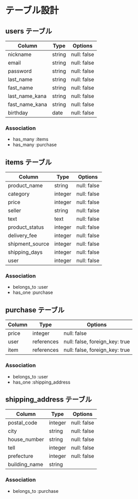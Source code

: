 <!-- # README -->
<!-- 
This README would normally document whatever steps are necessary to get the
application up and running.

Things you may want to cover:

* Ruby version

* System dependencies

* Configuration

* Database creation

* Database initialization

* How to run the test suite

* Services (job queues, cache servers, search engines, etc.)

* Deployment instructions

* ...
 -->


# テーブル設計

## users テーブル

| Column         | Type   | Options     |
| -------------- | ------ | ----------- |
| nickname       | string | null: false |
| email          | string | null: false |
| password       | string | null: false |
| last_name      | string | null: false |
| fast_name      | string | null: false |
| last_name_kana | string | null: false |
| fast_name_kana | string | null: false |
| birthday       | date   | null: false |



### Association

- has_many :items
- has_many :purchase

## items テーブル

| Column          | Type    | Options     |
| --------------- | ------- | ----------- |
| product_name    | string  | null: false |
| category        | integer | null: false |
| price           | integer | null: false |
| seller          | string  | null: false |
| text            | text    | null: false |
| product_status  | integer | null: false |
| delivery_fee    | integer | null: false |
| shipment_source | integer | null: false |
| shipping_days   | integer | null: false |
| user            | integer | null: false |

### Association

- belongs_to :user
- has_one :purchase

## purchase テーブル

| Column | Type       | Options                        |
| ------ | ---------- | ------------------------------ |
| price  | integer    | null: false                    |
| user   | references | null: false, foreign_key: true |
| item   | references | null: false, foreign_key: true |
### Association

- belongs_to :user
- has_one :shipping_address

## shipping_address テーブル
| Column        | Type       | Options                        |
| ------------  | ---------- | ------------------------------ |
| postal_code   | integer    | null: false                    |
| city          | string     | null: false                    |
| house_number  | string     | null: false                    |
| tell          | integer    | null: false                    |
| prefecture    | integer    | null: false                    |
| building_name | string     |                                |

### Association

- belongs_to :purchase